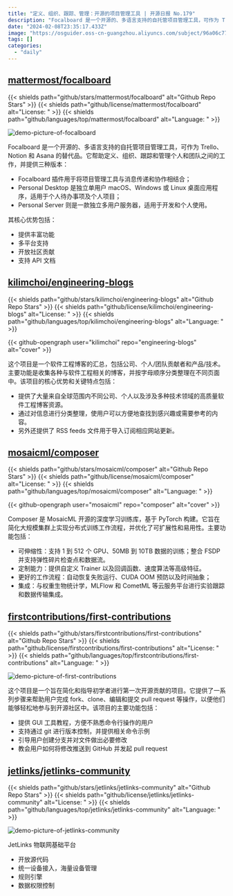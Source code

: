 ```yaml
---
title: "定义、组织、跟踪、管理：开源的项目管理工具 | 开源日报 No.179"
description: "Focalboard 是一个开源的、多语言支持的自托管项目管理工具，可作为 Trello、Notion 和 Asana 的替代品。它帮助定义、组织、跟踪和管理个人和团队之间的工作。"
date: "2024-02-08T23:35:17.433Z"
image: "https://osguider.oss-cn-guangzhou.aliyuncs.com/subject/96a06c7721cf5bb535ab55575cbbb55b.png"
tags: []
categories:
  - "daily"
---
```


## [mattermost/focalboard](https://github.com/mattermost/focalboard)

{{< shields path="github/stars/mattermost/focalboard" alt="Github Repo Stars" >}} {{< shields path="github/license/mattermost/focalboard" alt="License: " >}} {{< shields path="github/languages/top/mattermost/focalboard" alt="Language: " >}}

![demo-picture-of-focalboard](https://osguider.oss-cn-guangzhou.aliyuncs.com/subject/6d2ffa9ebcc053bf01326366cccda310.jpeg)

Focalboard 是一个开源的、多语言支持的自托管项目管理工具，可作为 Trello、Notion 和 Asana 的替代品。它帮助定义、组织、跟踪和管理个人和团队之间的工作，并提供三种版本：

- Focalboard 插件用于将项目管理工具与消息传递和协作相结合；
- Personal Desktop 是独立单用户 macOS、Windows 或 Linux 桌面应用程序，适用于个人待办事项及个人项目；
- Personal Server 则是一款独立多用户服务器，适用于开发和个人使用。

其核心优势包括：

- 提供丰富功能
- 多平台支持
- 开放社区贡献
- 支持 API 文档
  
## [kilimchoi/engineering-blogs](https://github.com/kilimchoi/engineering-blogs)

{{< shields path="github/stars/kilimchoi/engineering-blogs" alt="Github Repo Stars" >}} {{< shields path="github/license/kilimchoi/engineering-blogs" alt="License: " >}} {{< shields path="github/languages/top/kilimchoi/engineering-blogs" alt="Language: " >}}

{{< github-opengraph user="kilimchoi" repo="engineering-blogs" alt="cover" >}}

这个项目是一个软件工程博客的汇总，包括公司、个人/团队贡献者和产品/技术。主要功能是收集各种与软件工程相关的博客，并按字母顺序分类整理在不同页面中。该项目的核心优势和关键特点包括：

- 提供了大量来自全球范围内不同公司、个人以及涉及多种技术领域的高质量软件工程博客资源。
- 通过对信息进行分类整理，使用户可以方便地查找到感兴趣或需要参考的内容。
- 另外还提供了 RSS feeds 文件用于导入订阅相应网站更新。
  
## [mosaicml/composer](https://github.com/mosaicml/composer)

{{< shields path="github/stars/mosaicml/composer" alt="Github Repo Stars" >}} {{< shields path="github/license/mosaicml/composer" alt="License: " >}} {{< shields path="github/languages/top/mosaicml/composer" alt="Language: " >}}

{{< github-opengraph user="mosaicml" repo="composer" alt="cover" >}}

Composer 是 MosaicML 开源的深度学习训练库，基于 PyTorch 构建。它旨在简化大规模集群上实现分布式训练工作流程，并优化了可扩展性和易用性。主要功能包括：

- 可伸缩性：支持 1 到 512 个 GPU、50MB 到 10TB 数据的训练；整合 FSDP 并支持弹性碎片检查点和数据流。
- 定制能力：提供自定义 Trainer 以及回调函数、速度算法等高级特征。
- 更好的工作流程：自动恢复失败运行、CUDA OOM 预防以及时间抽象；
- 集成：与权重生物统计学，MLFlow 和 CometML 等云服务平台进行实验跟踪和数据传输集成。
  
## [firstcontributions/first-contributions](https://github.com/firstcontributions/first-contributions)

{{< shields path="github/stars/firstcontributions/first-contributions" alt="Github Repo Stars" >}} {{< shields path="github/license/firstcontributions/first-contributions" alt="License: " >}} {{< shields path="github/languages/top/firstcontributions/first-contributions" alt="Language: " >}}

![demo-picture-of-first-contributions](https://picgo-daily.oss-cn-guangzhou.aliyuncs.com/picgo-daily/2023/530299cee588f08af47b4028615ca24e.png)

这个项目是一个旨在简化和指导初学者进行第一次开源贡献的项目。它提供了一系列步骤来帮助用户完成 fork、clone、编辑和提交 pull request 等操作，以便他们能够轻松地参与到开源社区中。该项目的主要功能包括：

- 提供 GUI 工具教程，方便不熟悉命令行操作的用户
- 支持通过 git 进行版本控制，并提供相关命令示例
- 引导用户创建分支并对文件做出必要修改
- 教会用户如何将修改推送到 GitHub 并发起 pull request
  
## [jetlinks/jetlinks-community](https://github.com/jetlinks/jetlinks-community)

{{< shields path="github/stars/jetlinks/jetlinks-community" alt="Github Repo Stars" >}} {{< shields path="github/license/jetlinks/jetlinks-community" alt="License: " >}} {{< shields path="github/languages/top/jetlinks/jetlinks-community" alt="Language: " >}}

![demo-picture-of-jetlinks-community](https://osguider.oss-cn-guangzhou.aliyuncs.com/subject/f64c1b8b4f0cc2e510f3fa558cbddd41.png)

JetLinks 物联网基础平台

- 开放源代码
- 统一设备接入，海量设备管理
- 规则引擎
- 数据权限控制
  
